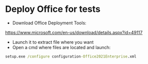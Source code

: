 # Deploy Office for tests

- Download Office Deployment Tools:

https://www.microsoft.com/en-us/download/details.aspx?id=49117

- Launch it to extract file where you want
- Open a cmd where files are located and launch:
```cmd
setup.exe /configure configuration-Office2021Enterprise.xml
```